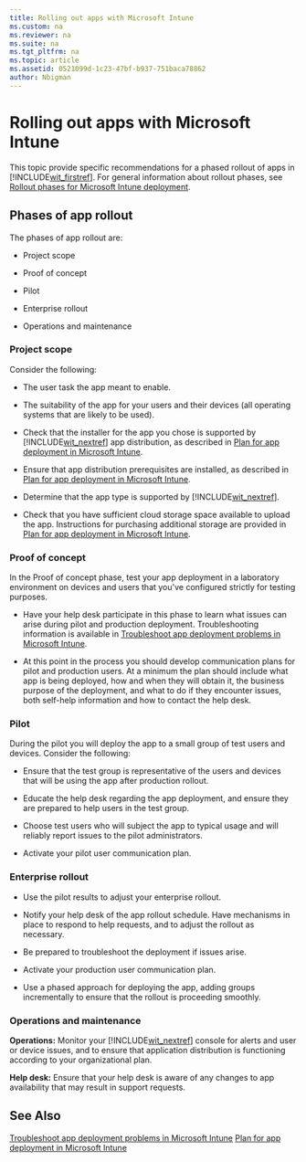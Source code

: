 ```yaml
---
title: Rolling out apps with Microsoft Intune
ms.custom: na
ms.reviewer: na
ms.suite: na
ms.tgt_pltfrm: na
ms.topic: article
ms.assetid: 0521099d-1c23-47bf-b937-751baca78862
author: Nbigman
---
```

# Rolling out apps with Microsoft Intune
This topic provide specific recommendations for a phased rollout of apps in [!INCLUDE[wit_firstref](/includes/wit_firstref_md.md)]. For general information about rollout phases, see [Rollout phases for Microsoft Intune deployment](rollout-phases-for-microsoft-intune-deployment.md).

## Phases of app rollout
The phases of app rollout are:

-   Project scope

-   Proof of concept

-   Pilot

-   Enterprise rollout

-   Operations and maintenance

### Project scope
Consider the following:

-   The user task the app meant to enable.

-   The suitability of  the app for your users and their devices (all operating systems that are likely to be used).

-   Check that the installer for the app you chose is supported by [!INCLUDE[wit_nextref](/includes/wit_nextref_md.md)] app distribution, as described in  [Plan for app deployment in Microsoft Intune](plan-for-app-deployment-in-microsoft-intune.md).

-   Ensure that app distribution prerequisites are installed, as described in [Plan for app deployment in Microsoft Intune](plan-for-app-deployment-in-microsoft-intune.md).

-   Determine that the app type is supported by [!INCLUDE[wit_nextref](/includes/wit_nextref_md.md)].

-   Check that  you have sufficient  cloud storage space available to upload the app. Instructions for purchasing additional storage are provided in [Plan for app deployment in Microsoft Intune](plan-for-app-deployment-in-microsoft-intune.md).

### Proof of concept
In the Proof of concept phase, test your app deployment in a laboratory environment on devices and users that you've configured strictly for testing purposes.

-   Have your help desk participate in this phase to learn what issues can arise during pilot and production deployment. Troubleshooting information is available in [Troubleshoot app deployment problems in Microsoft Intune](troubleshoot-app-deployment-problems-in-microsoft-intune.md).

-   At this point in the process you should develop communication plans for pilot and production users. At a minimum the plan should include what app is being deployed, how and when they will obtain it,  the business purpose of the deployment, and what to do if they encounter issues, both self-help information and how to contact the help desk.

### Pilot
During the pilot you will deploy the app to a small group of test users and devices. Consider the following:

-   Ensure that the test group is representative of the users and devices that will be using the app after production rollout.

-   Educate the help desk  regarding the app deployment, and ensure they are prepared to help users in the test group.

-   Choose test users who will subject the app to typical usage and will reliably report issues to the pilot administrators.

-   Activate your pilot user communication plan.

### Enterprise rollout

-   Use the pilot results to adjust your enterprise rollout.

-   Notify your help desk of the app rollout schedule. Have mechanisms in place to respond to help requests, and to adjust the rollout as necessary.

-   Be prepared to troubleshoot the deployment if issues arise.

-   Activate your production user communication plan.

-   Use a phased approach for deploying the app, adding groups incrementally to ensure that the rollout is proceeding smoothly.

### Operations and maintenance
**Operations:** Monitor your [!INCLUDE[wit_nextref](/includes/wit_nextref_md.md)] console for alerts and user or device issues, and to ensure that application distribution is functioning according to your organizational plan.

**Help desk:** Ensure that your help desk is aware of any changes to app availability that may result in support requests.

## See Also
[Troubleshoot app deployment problems in Microsoft Intune](troubleshoot-app-deployment-problems-in-microsoft-intune.md)
[Plan for app deployment in Microsoft Intune](plan-for-app-deployment-in-microsoft-intune.md)

